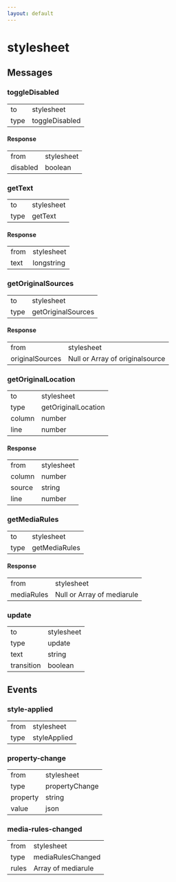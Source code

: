 ```yaml
---
layout: default
---
```


# stylesheet #

## Messages ##

### toggleDisabled ###

<table>

<tr>
<td>to</td>
<td>stylesheet</td>
</tr>

<tr>
<td>type</td>
<td>toggleDisabled</td>
</tr>

</table>

#### Response ####

<table>

<tr>
<td>from</td>
<td>stylesheet</td>
</tr>

<tr>
<td>disabled</td>
<td>boolean</td>
</tr>

</table>

### getText ###

<table>

<tr>
<td>to</td>
<td>stylesheet</td>
</tr>

<tr>
<td>type</td>
<td>getText</td>
</tr>

</table>

#### Response ####

<table>

<tr>
<td>from</td>
<td>stylesheet</td>
</tr>

<tr>
<td>text</td>
<td>longstring</td>
</tr>

</table>

### getOriginalSources ###

<table>

<tr>
<td>to</td>
<td>stylesheet</td>
</tr>

<tr>
<td>type</td>
<td>getOriginalSources</td>
</tr>

</table>

#### Response ####

<table>

<tr>
<td>from</td>
<td>stylesheet</td>
</tr>

<tr>
<td>originalSources</td>
<td>Null or Array of originalsource</td>
</tr>

</table>

### getOriginalLocation ###

<table>

<tr>
<td>to</td>
<td>stylesheet</td>
</tr>

<tr>
<td>type</td>
<td>getOriginalLocation</td>
</tr>

<tr>
<td>column</td>
<td>number</td>
</tr>

<tr>
<td>line</td>
<td>number</td>
</tr>

</table>

#### Response ####

<table>

<tr>
<td>from</td>
<td>stylesheet</td>
</tr>

<tr>
<td>column</td>
<td>number</td>
</tr>

<tr>
<td>source</td>
<td>string</td>
</tr>

<tr>
<td>line</td>
<td>number</td>
</tr>

</table>

### getMediaRules ###

<table>

<tr>
<td>to</td>
<td>stylesheet</td>
</tr>

<tr>
<td>type</td>
<td>getMediaRules</td>
</tr>

</table>

#### Response ####

<table>

<tr>
<td>from</td>
<td>stylesheet</td>
</tr>

<tr>
<td>mediaRules</td>
<td>Null or Array of mediarule</td>
</tr>

</table>

### update ###

<table>

<tr>
<td>to</td>
<td>stylesheet</td>
</tr>

<tr>
<td>type</td>
<td>update</td>
</tr>

<tr>
<td>text</td>
<td>string</td>
</tr>

<tr>
<td>transition</td>
<td>boolean</td>
</tr>

</table>

## Events ##

### style-applied ###

<table>

<tr>
<td>from</td>
<td>stylesheet</td>
</tr>

<tr>
<td>type</td>
<td>styleApplied</td>
</tr>

</table>

### property-change ###

<table>

<tr>
<td>from</td>
<td>stylesheet</td>
</tr>

<tr>
<td>type</td>
<td>propertyChange</td>
</tr>

<tr>
<td>property</td>
<td>string</td>
</tr>

<tr>
<td>value</td>
<td>json</td>
</tr>

</table>

### media-rules-changed ###

<table>

<tr>
<td>from</td>
<td>stylesheet</td>
</tr>

<tr>
<td>type</td>
<td>mediaRulesChanged</td>
</tr>

<tr>
<td>rules</td>
<td>Array of mediarule</td>
</tr>

</table>
